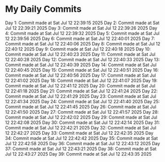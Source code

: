 # My Daily Commits

Day 1: Commit made at Sat Jul 12 22:39:15 2025
Day 2: Commit made at Sat Jul 12 22:39:21 2025
Day 3: Commit made at Sat Jul 12 22:39:26 2025
Day 4: Commit made at Sat Jul 12 22:39:32 2025
Day 5: Commit made at Sat Jul 12 22:39:56 2025
Day 6: Commit made at Sat Jul 12 22:40:01 2025
Day 7: Commit made at Sat Jul 12 22:40:06 2025
Day 8: Commit made at Sat Jul 12 22:40:12 2025
Day 9: Commit made at Sat Jul 12 22:40:18 2025
Day 10: Commit made at Sat Jul 12 22:40:23 2025
Day 11: Commit made at Sat Jul 12 22:40:28 2025
Day 12: Commit made at Sat Jul 12 22:40:33 2025
Day 13: Commit made at Sat Jul 12 22:40:39 2025
Day 14: Commit made at Sat Jul 12 22:40:45 2025
Day 15: Commit made at Sat Jul 12 22:40:51 2025
Day 16: Commit made at Sat Jul 12 22:40:56 2025
Day 17: Commit made at Sat Jul 12 22:41:02 2025
Day 18: Commit made at Sat Jul 12 22:41:07 2025
Day 19: Commit made at Sat Jul 12 22:41:12 2025
Day 20: Commit made at Sat Jul 12 22:41:18 2025
Day 21: Commit made at Sat Jul 12 22:41:24 2025
Day 22: Commit made at Sat Jul 12 22:41:29 2025
Day 23: Commit made at Sat Jul 12 22:41:34 2025
Day 24: Commit made at Sat Jul 12 22:41:40 2025
Day 25: Commit made at Sat Jul 12 22:41:45 2025
Day 26: Commit made at Sat Jul 12 22:41:50 2025
Day 27: Commit made at Sat Jul 12 22:41:57 2025
Day 28: Commit made at Sat Jul 12 22:42:02 2025
Day 29: Commit made at Sat Jul 12 22:42:08 2025
Day 30: Commit made at Sat Jul 12 22:42:14 2025
Day 31: Commit made at Sat Jul 12 22:42:21 2025
Day 32: Commit made at Sat Jul 12 22:42:27 2025
Day 33: Commit made at Sat Jul 12 22:42:35 2025
Day 34: Commit made at Sat Jul 12 22:42:42 2025
Day 35: Commit made at Sat Jul 12 22:42:58 2025
Day 36: Commit made at Sat Jul 12 22:43:12 2025
Day 37: Commit made at Sat Jul 12 22:43:21 2025
Day 38: Commit made at Sat Jul 12 22:43:27 2025
Day 39: Commit made at Sat Jul 12 22:43:35 2025

